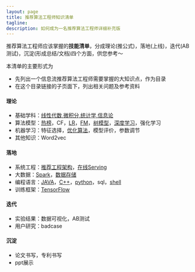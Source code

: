 ```yaml
---
layout: page
title: 推荐算法工程师知识清单
tagline:
description: 如何成为一名推荐算法工程师详细补充版
---
```


推荐算法工程师应该掌握的**技能清单**，分成理论(推公式)，落地(上线)，迭代(AB测试)，沉淀(形成总结/文档)四个方面，供您参考～

本清单的主要形式为
- 先列出一个信息流推荐算法工程师需要掌握的大知识点，作为目录
- 在这个目录链接的子页面下，列出相关问题及参考资料

#### 理论

-  基础学科：[线性代数,微积分,统计学,信息论](/pages/math.html)
-  算法模型：[热榜](/pages/hot.html)，CF，[LR](/pages/lr.html)，[FM](/pages/fm.html)，[树模型](/pages/tree.html)，[深度学习](/pages/dl.html)，强化学习
-  机器学习：特征选择，[优化算法](/pages/opt.html)，模型评价，参数调节
-  其他知识：Word2vec

#### 落地

- 系统工程：[推荐工程架构](/pages/arch.html)，[在线Serving](/pages/serving.html)
- 大数据：[Spark](/pages/spark.html)，[数据存储](/pages/data_store.html)
- 编程语言：[JAVA](/pages/java.html)，[C++](/pages/c++.html)，[python](/pages/python.html)，sql，[shell](/pages/linux.html)
- 训练框架：[TensorFlow](/pages/tensorflow.html)

#### 迭代
- 实验结果：数据可视化，AB测试
- 用户研究：badcase

#### 沉淀
- 论文书写，专利书写
- ppt展示
